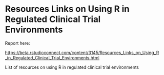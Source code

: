 # Resources Links on Using R in Regulated Clinical Trial Environments

Report here:

https://beta.rstudioconnect.com/content/3145/Resources_Links_on_Using_R_in_Regulated_Clinical_Trial_Environments.html

List of resources on using R in regulated clinical trial environments